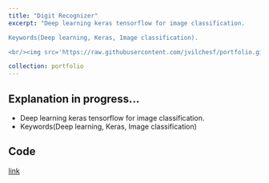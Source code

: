 ```yaml
---
title: "Digit Recognizer"
excerpt: "Deep learning keras tensorflow for image classification.

Keywords(Deep learning, Keras, Image classification).

<br/><img src='https://raw.githubusercontent.com/jvilchesf/portfolio.github.io/refs/heads/main/images/portfolio_ai_4_digitRecognition.png' width= 300 height= 300 >"

collection: portfolio
---
```


## Explanation in progress...

- Deep learning keras tensorflow for image classification.
- Keywords(Deep learning, Keras, Image classification)

## Code
[link](https://www.kaggle.com/code/josmiguelvilches/digit-recognition)

